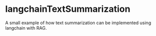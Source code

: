 # langchainTextSummarization
A small example of how text summarization can be implemented using langchain with RAG.
